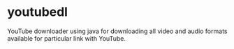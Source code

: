 # youtubedl
YouTube downloader using java for downloading all video and audio formats available for particular link with YouTube.
